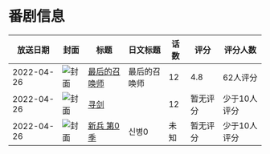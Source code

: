 # 番剧信息

|放送日期|封面|标题|日文标题|话数|评分|评分人数|
|---|---|---|---|---|---|---|
|2022-04-26|![封面](https://lain.bgm.tv/pic/cover/c/25/de/268449_HX5xR.jpg)|[最后的召唤师](https://bangumi.tv/subject/268449)|最后的召唤师|12|4.8|62人评分|
|2022-04-26|![封面](https://lain.bgm.tv/pic/cover/c/08/2d/378472_mfmDe.jpg)|[寻剑](https://bangumi.tv/subject/378472)||12|暂无评分|少于10人评分|
|2022-04-26|![封面](https://lain.bgm.tv/pic/cover/c/56/ee/399392_sMku0.jpg)|[新兵 第0季](https://bangumi.tv/subject/399392)|신병0|未知|暂无评分|少于10人评分|
